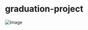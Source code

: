 # graduation-project
![Image](https://github.com/user-attachments/assets/40472d20-731b-4e4f-8ad7-06b0f33e6450)
